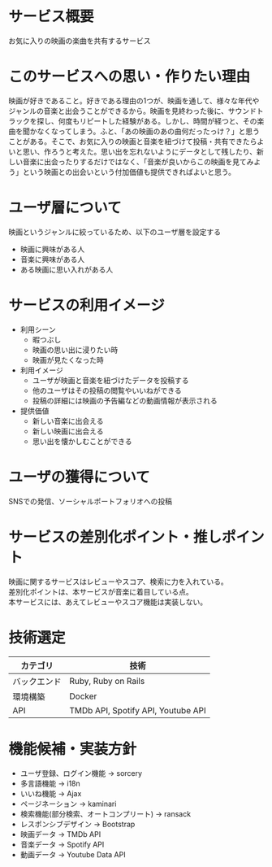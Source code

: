 # サービス概要
お気に入りの映画の楽曲を共有するサービス

# このサービスへの思い・作りたい理由
映画が好きであること。好きである理由の1つが、映画を通して、様々な年代やジャンルの音楽と出会うことができるから。映画を見終わった後に、サウンドトラックを探し、何度もリピートした経験がある。しかし、時間が経つと、その楽曲を聞かなくなってしまう。ふと、「あの映画のあの曲何だったっけ？」と思うことがある。そこで、お気に入りの映画と音楽を紐づけて投稿・共有できたらよいと思い、作ろうと考えた。思い出を忘れないようにデータとして残したり、新しい音楽に出会ったりするだけではなく、「音楽が良いからこの映画を見てみよう」という映画との出会いという付加価値も提供できればよいと思う。

# ユーザ層について
映画というジャンルに絞っているため、以下のユーザ層を設定する
* 映画に興味がある人
* 音楽に興味がある人
* ある映画に思い入れがある人

# サービスの利用イメージ
* 利用シーン
  * 暇つぶし
  * 映画の思い出に浸りたい時
  * 映画が見たくなった時
* 利用イメージ
  * ユーザが映画と音楽を紐づけたデータを投稿する
  * 他のユーザはその投稿の閲覧やいいねができる
  * 投稿の詳細には映画の予告編などの動画情報が表示される
* 提供価値
  * 新しい音楽に出会える
  * 新しい映画に出会える
  * 思い出を懐かしむことができる

# ユーザの獲得について
SNSでの発信、ソーシャルポートフォリオへの投稿

# サービスの差別化ポイント・推しポイント
映画に関するサービスはレビューやスコア、検索に力を入れている。  
差別化ポイントは、本サービスが音楽に着目している点。  
本サービスには、あえてレビューやスコア機能は実装しない。  

# 技術選定
| カテゴリ  | 技術 |
| ------------- | ------------- |
| バックエンド  | Ruby, Ruby on Rails  |
| 環境構築  | Docker |
| API  | TMDb API, Spotify API, Youtube API |

# 機能候補・実装方針
* ユーザ登録、ログイン機能 → sorcery
* 多言語機能 → i18n
* いいね機能 → Ajax
* ページネーション → kaminari
* 検索機能(部分検索、オートコンプリート) → ransack
* レスポンシブデザイン → Bootstrap
* 映画データ → TMDb API
* 音楽データ → Spotify API
* 動画データ → Youtube Data API
